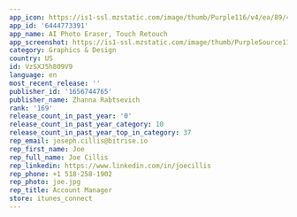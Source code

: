 ```yaml
---
app_icon: https://is1-ssl.mzstatic.com/image/thumb/Purple116/v4/ea/89/4a/ea894af8-33ad-8fb8-66ce-9b298119be00/AppIcon-0-0-1x_U007ephone-0-0-85-220.png/1024x1024bb.png
app_id: '6444773391'
app_name: AI Photo Eraser, Touch Retouch
app_screenshot: https://is1-ssl.mzstatic.com/image/thumb/PurpleSource116/v4/3c/05/ed/3c05ed2b-7fa1-eeef-3a63-82753edf194a/2bdd3ffe-f399-41c4-9210-f479816bd7a4_1_iPhone65.jpg/1284x2778bb.png
category: Graphics & Design
country: US
id: VzSXJ5h809V9
language: en
most_recent_release: ''
publisher_id: '1656744765'
publisher_name: Zhanna Rabtsevich
rank: '169'
release_count_in_past_year: '0'
release_count_in_past_year_category: 10
release_count_in_past_year_top_in_category: 37
rep_email: joseph.cillis@bitrise.io
rep_first_name: Joe
rep_full_name: Joe Cillis
rep_linkedin: https://www.linkedin.com/in/joecillis
rep_phone: +1 518-258-1902
rep_photo: joe.jpg
rep_title: Account Manager
store: itunes_connect
---
```

